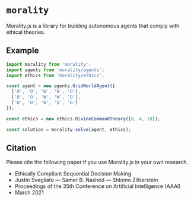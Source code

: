 # `morality`

Morality.js is a library for building autonomous agents that comply with ethical theories.

## Example

```js
import morality from 'morality';
import agents from 'morality/agents';
import ethics from 'morality/ethics';

const agent = new agents.GridWorldAgent([
  ['O', 'O', 'W', 'W', 'O'],
  ['O', 'O', 'W', 'W', 'O'],
  ['O', 'O', 'O', 'O', 'G']
]);

const ethics = new ethics.DivineCommandTheory([0, 4, 10]);

const solution = morality.solve(agent, ethics);
```

## Citation

Please cite the following paper if you use Morality.js in your own research.

* Ethically Compliant Sequential Decision Making
* Justin Svegliato — Samer B. Nashed — Shlomo Zilberstein
* Proceedings of the 35th Conference on Artificial Intelligence (AAAI)
* March 2021